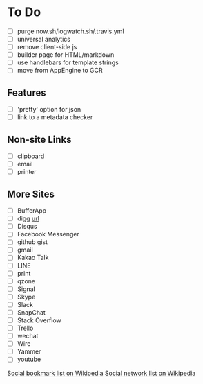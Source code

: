 # To Do

- [ ] purge now.sh/logwatch.sh/.travis.yml
- [ ] universal analytics
- [ ] remove client-side js
- [ ] builder page for HTML/markdown
- [ ] use handlebars for template strings
- [ ] move from AppEngine to GCR

## Features

- [ ] 'pretty' option for json
- [ ] link to a metadata checker

## Non-site Links

- [ ] clipboard
- [ ] email
- [ ] printer

## More Sites

- [ ] BufferApp
- [ ] digg [url](http://www.digg.com/submit?url=URL&title=TEXT)
- [ ] Disqus
- [ ] Facebook Messenger
- [ ] github gist
- [ ] gmail
- [ ] Kakao Talk
- [ ] LINE
- [ ] print
- [ ] qzone
- [ ] Signal
- [ ] Skype
- [ ] Slack
- [ ] SnapChat
- [ ] Stack Overflow
- [ ] Trello
- [ ] wechat
- [ ] Wire
- [ ] Yammer
- [ ] youtube

[Social bookmark list on Wikipedia](https://en.wikipedia.org/wiki/List_of_social_bookmarking_websites)
[Social network list on Wikipedia](https://en.wikipedia.org/wiki/List_of_social_networking_websites)

